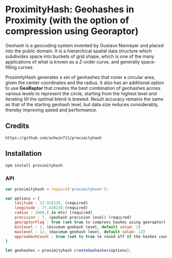 ProximityHash: Geohashes in Proximity (with the option of compression using Georaptor)
=======================================================================================

Geohash is a geocoding system invented by Gustavo Niemeyer and placed into the public domain. It is a hierarchical
spatial data structure which subdivides space into buckets of grid shape, which is one of the many applications of
what is known as a Z-order curve, and generally space-filling curves.

ProximityHash generates a set of geohashes that cover a circular area, given the center coordinates and the radius.
It also has an additional option to use **GeoRaptor** that creates the best combination of geohashes across various
levels to represent the circle, starting from the highest level and iterating till the optimal blend is brewed. Result
accuracy remains the same as that of the starting geohash level, but data size reduces considerably, thereby improving
speed and performance.

## Credits

    https://github.com/ashwin711/proximityhash


## Installation

```bash
npm install proximityhash
```


### API


```js
var proximityhash = require('proximityhash');

var options = {
    latitude : 12.918126, (required)
    longitude : 77.630239,(required)
    radius : 2000,( in mts) (required)
    precision : 7, (geohash precision level) (required)
    georaptorFlag : true (set true to compress hashes using georaptor),
    minlevel : 1, (minimum geohash level, default value: 1)
    maxlevel : 12, (maximum geohash level, default value: 12)
    approxHashCount : true (set to true to round off if the hashes count is greater than 27)
}

let geohashes = proximityhash.createGeohashes(options);

```





